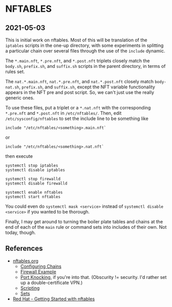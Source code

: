 # NFTABLES

## 2021-05-03

This is initial work on nftables. Most of this will be translation of
the `iptables` scripts in the one-up directory, with some experiments
in splitting a particular chain over several files through the use of
the `include` dynamic.

The `*.main.nft`, `*.pre.nft`, and `*.post.nft` triplets closely match
the `body.sh`, `prefix.sh`, and `suffix.sh` scripts in the parent
directory, in terms of rules set.

The `nat.*.main.nft`, `nat.*.pre.nft`, and `nat.*.post.nft` closely
match `body-nat.sh`, `prefix.sh`, and `suffix.sh`, except the NFT
variable functionality appears in the NFT pre and post script. So, we
can't just use the really generic ones.

To use these files, put a triplet or a `*.nat.nft` with the
corresponding `*.pre.nft` and `*.post.nft` in
`/etc/nftables/`. Then, edit `/etc/sysconfig/nftables` to set the
include line to be something like

```
include "/etc/nftables/<something>.main.nft`
```

or

```
include "/etc/nftables/<something>.nat.nft`
```

then execute

```
systemctl stop iptables
systemctl disable iptables

systemctl stop firewalld
systemctl disable firewalld

systemctl enable nftables
systemctl start nftables
```

You could even do `systemctl mask <service>` instead of `systemctl
disable <service>` if you wanted to be thorough.

Finally, I may get around to turning the boiler plate tables and chains
at the end of each of the `main` rule or command sets into includes of
their own. Not today, though.


## References

- [nftables.org][nftorg]
  - [Configuring Chains][nftChains]
  - [Firewall Example][nftFirewall]
  - [Port Knocking][nftKnockd], if you're into that. (Obscurity !=
  security. I'd rather set up a double-certificate VPN.)
  - [Scripting][nftScripting]
  - [Sets][nftSets]
- [Red Hat - Getting Started with nftables][rhNft]


[nftChains]: https://wiki.nftables.org/wiki-nftables/index.php/Configuring_chains
[nftFirewall]: https://wiki.nftables.org/wiki-nftables/index.php/Classic_perimetral_firewall_example
[nftorg]: https://wiki.nftables.org/
[nftKnockd]: https://wiki.nftables.org/wiki-nftables/index.php/Port_knocking_example
[nftScripting]: https://wiki.nftables.org/wiki-nftables/index.php/Configuring_chains
[nftSets]: https://wiki.nftables.org/wiki-nftables/index.php/Sets
[rhNft]: https://access.redhat.com/documentation/en-us/red_hat_enterprise_linux/8/html/securing_networks/getting-started-with-nftables_securing-networks

